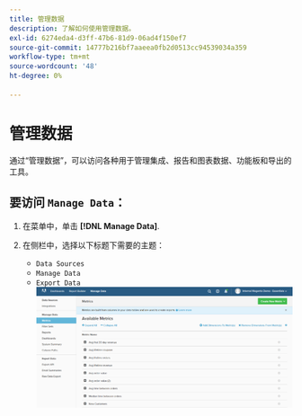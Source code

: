```yaml
---
title: 管理数据
description: 了解如何使用管理数据。
exl-id: 6274eda4-d3ff-47b6-81d9-06ad4f150ef7
source-git-commit: 14777b216bf7aaeea0fb2d0513cc94539034a359
workflow-type: tm+mt
source-wordcount: '48'
ht-degree: 0%

---
```


# 管理数据

通过“管理数据”，可以访问各种用于管理集成、报告和图表数据、功能板和导出的工具。

## 要访问 `Manage Data`：

1. 在菜单中，单击 **[!DNL Manage Data]**.

1. 在侧栏中，选择以下标题下需要的主题：

   * `Data Sources`
   * `Manage Data`
   * `Export Data`
   ![管理数据](../../assets/magento-bi-manage-data.png)<!--{: .zoom}-->
